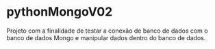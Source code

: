 # pythonMongoV02

Projeto com a finalidade de testar a conexão de banco de dados
com o banco de dados Mongo e manipular dados dentro do banco de dados.